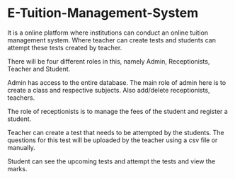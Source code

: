 # E-Tuition-Management-System
It is a online platform where institutions can conduct an online tuition management system. Where teacher can create tests and students can attempt these tests created by teacher.

There will be four different roles in this, namely Admin, Receptionists, Teacher and Student.

Admin has access to the entire database. The main role of admin here is to create a class and respective subjects. Also add/delete receptionists, teachers.

The role of receptionists is to manage the fees of the student and register a student.

Teacher can create a test that needs to be attempted by the students. The questions for this test will be uploaded by the teacher using a csv file or manually.

Student can see the upcoming tests and attempt the tests and view the marks.
